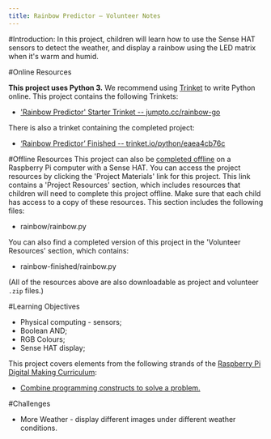 ```yaml
---
title: Rainbow Predictor — Volunteer Notes
---
```


#Introduction:
In this project, children will learn how to use the Sense HAT sensors to detect the weather, and display a rainbow using the LED matrix when it's warm and humid. 

#Online Resources

__This project uses Python 3.__ We recommend using [Trinket](https://trinket.io/) to write Python online. This project contains the following Trinkets:

+ ['Rainbow Predictor' Starter Trinket -- jumpto.cc/rainbow-go](http://jumpto.cc/rainbow-go)

There is also a trinket containing the completed project:

+ [‘Rainbow Predictor’ Finished -- trinket.io/python/eaea4cb76c](https://trinket.io/python/eaea4cb76c)

#Offline Resources
This project can also be [completed offline](https://www.codeclubprojects.org/en-GB/resources/physical-sense-hat/) on a Raspberry Pi computer with a Sense HAT. You can access the project resources by clicking the 'Project Materials' link for this project. This link contains a 'Project Resources' section, which includes resources that children will need to complete this project offline. Make sure that each child has access to a copy of these resources. This section includes the following files:

+ rainbow/rainbow.py

You can also find a completed version of this project in the 'Volunteer Resources' section, which contains:

+ rainbow-finished/rainbow.py

(All of the resources above are also downloadable as project and volunteer `.zip` files.)

#Learning Objectives
+ Physical computing - sensors;
+ Boolean AND; 
+ RGB Colours;
+ Sense HAT display;

This project covers elements from the following strands of the [Raspberry Pi Digital Making Curriculum](http://rpf.io/curriculum):

+ [Combine programming constructs to solve a problem.](https://www.raspberrypi.org/curriculum/programming/builder)

#Challenges
+ More Weather - display different images under different weather conditions. 

